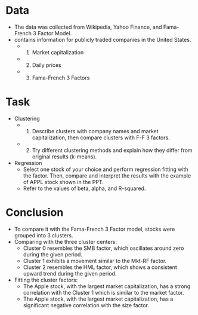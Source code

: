 # Data
- The data was collected from Wikipedia, Yahoo Finance, and Fama-French 3 Factor Model.
- contains information for publicly traded companies in the United States.
  - 1) Market capitalization
  - 2) Daily prices
  - 3) Fama-French 3 Factors

# Task
- Clustering 
  - 1) Describe clusters with company names and market capitalization, then compare clusters with F-F 3 factors.
  - 2) Try different clustering methods and explain how they differ from original results (k-means).
- Regression
  - Select one stock of your choice and perform regression fitting with the factor. Then, compare and interpret the results with the example of APPL stock shown in the PPT.
  - Refer to the values of beta, alpha, and R-squared.

# Conclusion
- To compare it with the Fama-French 3 Factor model, stocks were grouped into 3 clusters.
- Comparing with the three cluster centers:
  - Cluster 0 resembles the SMB factor, which oscillates around zero during the given period.
  - Cluster 1 exhibits a movement similar to the Mkt-RF factor.
  - Cluster 2 resembles the HML factor, which shows a consistent upward trend during the given period.
- Fitting the cluster factors:
  - The Apple stock, with the largest market capitalization, has a strong correlation with the Cluster 1 which is similar to the market factor.
  - The Apple stock, with the largest market capitalization, has a significant negative correlation with the size factor.
